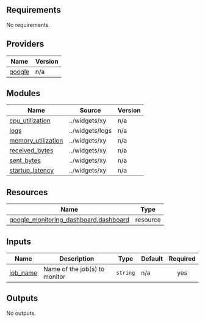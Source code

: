 <!-- BEGIN_TF_DOCS -->
## Requirements

No requirements.

## Providers

| Name | Version |
|------|---------|
| <a name="provider_google"></a> [google](#provider\_google) | n/a |

## Modules

| Name | Source | Version |
|------|--------|---------|
| <a name="module_cpu_utilization"></a> [cpu\_utilization](#module\_cpu\_utilization) | ../widgets/xy | n/a |
| <a name="module_logs"></a> [logs](#module\_logs) | ../widgets/logs | n/a |
| <a name="module_memory_utilization"></a> [memory\_utilization](#module\_memory\_utilization) | ../widgets/xy | n/a |
| <a name="module_received_bytes"></a> [received\_bytes](#module\_received\_bytes) | ../widgets/xy | n/a |
| <a name="module_sent_bytes"></a> [sent\_bytes](#module\_sent\_bytes) | ../widgets/xy | n/a |
| <a name="module_startup_latency"></a> [startup\_latency](#module\_startup\_latency) | ../widgets/xy | n/a |

## Resources

| Name | Type |
|------|------|
| [google_monitoring_dashboard.dashboard](https://registry.terraform.io/providers/hashicorp/google/latest/docs/resources/monitoring_dashboard) | resource |

## Inputs

| Name | Description | Type | Default | Required |
|------|-------------|------|---------|:--------:|
| <a name="input_job_name"></a> [job\_name](#input\_job\_name) | Name of the job(s) to monitor | `string` | n/a | yes |

## Outputs

No outputs.
<!-- END_TF_DOCS -->
